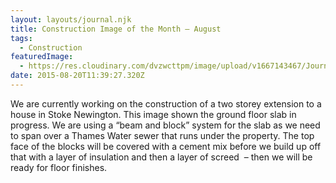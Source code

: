 ```yaml
---
layout: layouts/journal.njk
title: Construction Image of the Month – August
tags:
  - Construction
featuredImage:
  - https://res.cloudinary.com/dvzwcttpm/image/upload/v1667143467/Journals/cioth-201508_slkbjz.jpg
date: 2015-08-20T11:39:27.320Z
---
```

We are currently working on the construction of a two storey extension to a house in Stoke Newington. This image shown the ground floor slab in progress. We are using a “beam and block” system for the slab as we need to span over a Thames Water sewer that runs under the property. The top face of the blocks will be covered with a cement mix before we build up off that with a layer of insulation and then a layer of screed  – then we will be ready for floor finishes.